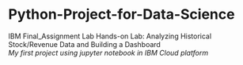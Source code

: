 # Python-Project-for-Data-Science
IBM Final_Assignment Lab
Hands-on Lab: Analyzing Historical Stock/Revenue Data and Building a Dashboard  
*My first project using jupyter notebook in IBM Cloud platform*
